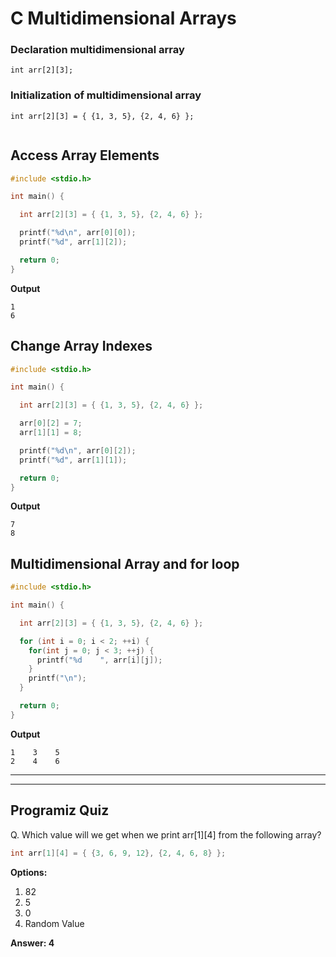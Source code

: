 # C Multidimensional Arrays

### Declaration multidimensional array

```
int arr[2][3];

```
### Initialization of multidimensional array
```
int arr[2][3] = { {1, 3, 5}, {2, 4, 6} };


```

## Access Array Elements

```c
#include <stdio.h>

int main() {

  int arr[2][3] = { {1, 3, 5}, {2, 4, 6} };

  printf("%d\n", arr[0][0]);
  printf("%d", arr[1][2]);

  return 0;
}

```
**Output**
```
1
6
```

## Change Array Indexes
```c
#include <stdio.h>

int main() {

  int arr[2][3] = { {1, 3, 5}, {2, 4, 6} };

  arr[0][2] = 7;
  arr[1][1] = 8;

  printf("%d\n", arr[0][2]);
  printf("%d", arr[1][1]);

  return 0;
}

```
**Output**
```
7
8 
```

## Multidimensional Array and for loop

```c
#include <stdio.h>

int main() {

  int arr[2][3] = { {1, 3, 5}, {2, 4, 6} };

  for (int i = 0; i < 2; ++i) {
    for(int j = 0; j < 3; ++j) {
      printf("%d    ", arr[i][j]);
    }
    printf("\n");
  }

  return 0;
}


```
**Output**
```
1    3    5    
2    4    6
```
---

---
 
## Programiz Quiz
 
Q. Which value will we get when we print arr[1][4] from the following array?
```c
int arr[1][4] = { {3, 6, 9, 12}, {2, 4, 6, 8} };
```

**Options:**
1. 82 
1. 5  
1. 0  
1. Random Value


**Answer: 4**


